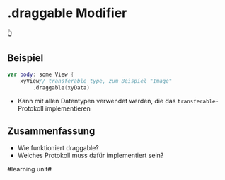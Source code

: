 # .draggable Modifier
👆

## Beispiel
```swift
var body: some View {
	xyView// transferable type, zum Beispiel "Image"
		.draggable(xyData)
```
- Kann mit allen Datentypen verwendet werden, die das `transferable`-Protokoll implementieren

## Zusammenfassung
- Wie funktioniert draggable?
- Welches Protokoll muss dafür implementiert sein?


#learning unit#